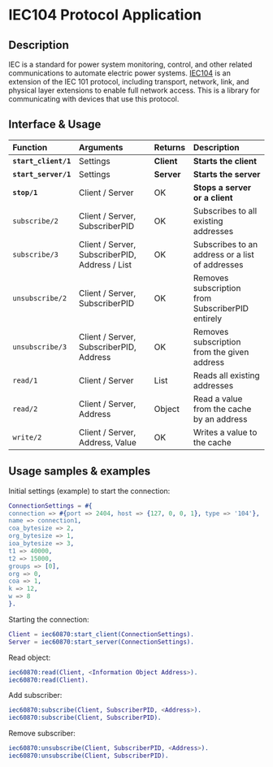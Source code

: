 IEC104 Protocol Application
=====

Description
-----
IEC is a standard for power system monitoring, control, and other related communications to automate electric power systems.
[IEC104](https://en.wikipedia.org/wiki/IEC_60870-5) is an extension of the IEC 101 protocol, including transport, network, link, and physical layer extensions to enable full network access.
This is a library for communicating with devices that use this protocol.

Interface & Usage
-----  

| Function               | Arguments                                      | Returns    | Description  |
| :--------------------- |:---------------------------------------------- | :--------- | :----------- |
| **`start_client/1`**   | Settings                                       | **Client** | **Starts the client** |
| **`start_server/1`**   | Settings                                       | **Server** | **Starts the server** |
| **`stop/1`**           | Client / Server                                | OK         | **Stops a server or a client** |
| `subscribe/2`          | Client / Server, SubscriberPID                 | OK         | Subscribes to all existing addresses |
| `subscribe/3`          | Client / Server, SubscriberPID, Address / List | OK         | Subscribes to an address or a list of addresses |
| `unsubscribe/2`        | Client / Server, SubscriberPID                 | OK         | Removes subscription from SubscriberPID entirely |  
| `unsubscribe/3`        | Client / Server, SubscriberPID, Address        | OK         | Removes subscription from the given address |  
| `read/1`               | Client / Server                                | List       | Reads all existing addresses |
| `read/2`               | Client / Server, Address                       | Object     | Read a value from the cache by an address |
| `write/2`              | Client / Server, Address, Value                | OK         | Writes a value to the cache |

Usage samples & examples
-----
Initial settings (example) to start the connection:
```erlang
ConnectionSettings = #{
connection => #{port => 2404, host => {127, 0, 0, 1}, type => '104'},
name => connection1,
coa_bytesize => 2,
org_bytesize => 1,
ioa_bytesize => 3,
t1 => 40000,
t2 => 15000,
groups => [0],
org => 0,
coa => 1,
k => 12,
w => 8
}.
```

Starting the connection:
```erlang
Client = iec60870:start_client(ConnectionSettings).
Server = iec60870:start_server(ConnectionSettings).
```

Read object:
```erlang
iec60870:read(Client, <Information Object Address>).
iec60870:read(Client).
```

Add subscriber:
```erlang
iec60870:subscribe(Client, SubscriberPID, <Address>).
iec60870:subscribe(Client, SubscriberPID).
```

Remove subscriber:
```erlang
iec60870:unsubscribe(Client, SubscriberPID, <Address>). 
iec60870:unsubscribe(Client, SubscriberPID). 
```
